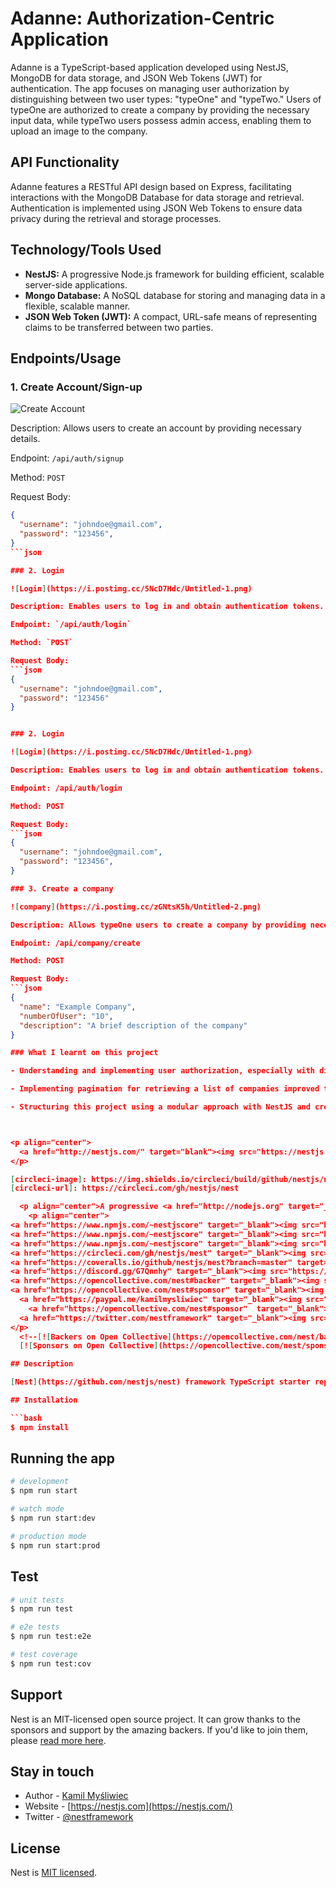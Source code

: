 # Adanne: Authorization-Centric Application

Adanne is a TypeScript-based application developed using NestJS, MongoDB for data storage, and JSON Web Tokens (JWT) for authentication. The app focuses on managing user authorization by distinguishing between two user types: "typeOne" and "typeTwo." Users of typeOne are authorized to create a company by providing the necessary input data, while typeTwo users possess admin access, enabling them to upload an image to the company.

## API Functionality

Adanne features a RESTful API design based on Express, facilitating interactions with the MongoDB Database for data storage and retrieval. Authentication is implemented using JSON Web Tokens to ensure data privacy during the retrieval and storage processes.

## Technology/Tools Used

- **NestJS:** A progressive Node.js framework for building efficient, scalable server-side applications.
- **Mongo Database:** A NoSQL database for storing and managing data in a flexible, scalable manner.
- **JSON Web Token (JWT):** A compact, URL-safe means of representing claims to be transferred between two parties.

## Endpoints/Usage

### 1. Create Account/Sign-up

![Create Account](https://i.postimg.cc/kgQKdppM/Untitled.png)

Description: Allows users to create an account by providing necessary details.

Endpoint: `/api/auth/signup`

Method: `POST`

Request Body:
```json
{
  "username": "johndoe@gmail.com",
  "password": "123456",
}
```json

### 2. Login

![Login](https://i.postimg.cc/5NcD7Hdc/Untitled-1.png)

Description: Enables users to log in and obtain authentication tokens.

Endpoint: `/api/auth/login`

Method: `POST`

Request Body:
```json
{
  "username": "johndoe@gmail.com",
  "password": "123456"
}


### 2. Login

![Login](https://i.postimg.cc/5NcD7Hdc/Untitled-1.png)

Description: Enables users to log in and obtain authentication tokens.

Endpoint: /api/auth/login

Method: POST

Request Body:
```json
{
  "username": "johndoe@gmail.com",
  "password": "123456",
}

### 3. Create a company

![company](https://i.postimg.cc/zGNtsK5h/Untitled-2.png)

Description: Allows typeOne users to create a company by providing necessary input data.

Endpoint: /api/company/create

Method: POST

Request Body:
```json
{
  "name": "Example Company",
  "numberOfUser": "10",
  "description": "A brief description of the company"
}

### What I learnt on this project

- Understanding and implementing user authorization, especially with distinct user types, was a crucial aspect of the project. Learning how to control and restrict access based on user roles (typeOne and typeTwo) has enhanced my understanding of security in web applications.

- Implementing pagination for retrieving a list of companies improved the efficiency of data retrieval. Understanding how to paginate data contributes to optimizing the performance of applications dealing with large datasets.

- Structuring this project using a modular approach with NestJS and creating this README file improved my skills in project organization and documentation



<p align="center">
  <a href="http://nestjs.com/" target="blank"><img src="https://nestjs.com/img/logo-small.svg" width="200" alt="Nest Logo" /></a>
</p>

[circleci-image]: https://img.shields.io/circleci/build/github/nestjs/nest/master?token=abc123def456
[circleci-url]: https://circleci.com/gh/nestjs/nest

  <p align="center">A progressive <a href="http://nodejs.org" target="_blank">Node.js</a> framework for building efficient and scalable server-side applications.</p>
    <p align="center">
<a href="https://www.npmjs.com/~nestjscore" target="_blank"><img src="https://img.shields.io/npm/v/@nestjs/core.svg" alt="NPM Version" /></a>
<a href="https://www.npmjs.com/~nestjscore" target="_blank"><img src="https://img.shields.io/npm/l/@nestjs/core.svg" alt="Package License" /></a>
<a href="https://www.npmjs.com/~nestjscore" target="_blank"><img src="https://img.shields.io/npm/dm/@nestjs/common.svg" alt="NPM Downloads" /></a>
<a href="https://circleci.com/gh/nestjs/nest" target="_blank"><img src="https://img.shields.io/circleci/build/github/nestjs/nest/master" alt="CircleCI" /></a>
<a href="https://coveralls.io/github/nestjs/nest?branch=master" target="_blank"><img src="https://coveralls.io/repos/github/nestjs/nest/badge.svg?branch=master#9" alt="Coverage" /></a>
<a href="https://discord.gg/G7Qnnhy" target="_blank"><img src="https://img.shields.io/badge/discord-online-brightgreen.svg" alt="Discord"/></a>
<a href="https://opencollective.com/nest#backer" target="_blank"><img src="https://opencollective.com/nest/backers/badge.svg" alt="Backers on Open Collective" /></a>
<a href="https://opencollective.com/nest#sponsor" target="_blank"><img src="https://opencollective.com/nest/sponsors/badge.svg" alt="Sponsors on Open Collective" /></a>
  <a href="https://paypal.me/kamilmysliwiec" target="_blank"><img src="https://img.shields.io/badge/Donate-PayPal-ff3f59.svg"/></a>
    <a href="https://opencollective.com/nest#sponsor"  target="_blank"><img src="https://img.shields.io/badge/Support%20us-Open%20Collective-41B883.svg" alt="Support us"></a>
  <a href="https://twitter.com/nestframework" target="_blank"><img src="https://img.shields.io/twitter/follow/nestframework.svg?style=social&label=Follow"></a>
</p>
  <!--[![Backers on Open Collective](https://opencollective.com/nest/backers/badge.svg)](https://opencollective.com/nest#backer)
  [![Sponsors on Open Collective](https://opencollective.com/nest/sponsors/badge.svg)](https://opencollective.com/nest#sponsor)-->

## Description

[Nest](https://github.com/nestjs/nest) framework TypeScript starter repository.

## Installation

```bash
$ npm install
```

## Running the app

```bash
# development
$ npm run start

# watch mode
$ npm run start:dev

# production mode
$ npm run start:prod
```

## Test

```bash
# unit tests
$ npm run test

# e2e tests
$ npm run test:e2e

# test coverage
$ npm run test:cov
```

## Support

Nest is an MIT-licensed open source project. It can grow thanks to the sponsors and support by the amazing backers. If you'd like to join them, please [read more here](https://docs.nestjs.com/support).

## Stay in touch

- Author - [Kamil Myśliwiec](https://kamilmysliwiec.com)
- Website - [https://nestjs.com](https://nestjs.com/)
- Twitter - [@nestframework](https://twitter.com/nestframework)

## License

Nest is [MIT licensed](LICENSE).
